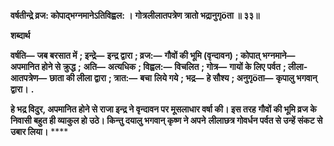**वर्षतीन्द्रे व्रज: कोपाद्भग्नमानेऽतिविह्वल: ।** **गोत्रलीलातपत्रेण त्रातो भद्रानुगृöता ॥ ३३॥** 

**शब्दार्थ** 

**वर्षति—** **जब बरसात में** **; इन्द्रे—** **इन्द्र द्वारा** **; व्रज:—** **गौवों की भूमि (वृन्दावन)** **; कोपात् भग्नमाने—** **अपमानित होने से क्रुद्ध** **;** **अति—** **अत्यधिक** **; विह्वल:—** **विचलित** **; गोत्र—** **गायों के लिए पर्वत** **; लीला-आतपत्रेण—** **छाता की लीला द्वारा** **; त्रात:—** **बचा** **लिये गये** **; भद्र—** **हे सौश्य** **; अनुगृöता—** **कृपालु भगवान् द्वारा।** **.** 

**हे भद्र विदुर, अपमानित होने से राजा इन्द्र ने वृन्दावन पर मूसलाधार वर्षा की। इस तरह** **गौवों की भूमि व्रज के निवासी बहुत ही व्याकुल हो उठे। किन्तु दयालु भगवान् कृष्ण ने अपने** **लीलाछत्र गोवर्धन पर्वत से उन्हें संकट से उबार लिया।** **** 